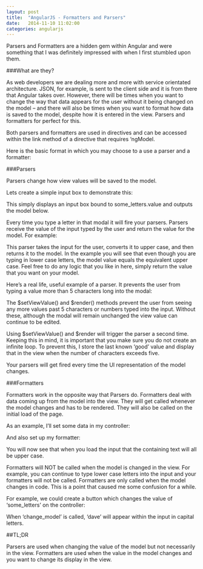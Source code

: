 ```yaml
---
layout: post
title:  "AngularJS - Formatters and Parsers"
date:   2014-11-10 11:02:00
categories: angularjs
---
```


<p class="lead">Parsers and Formatters are a hidden gem within Angular and were something that I was definitely impressed with when I first stumbled upon them.</p>

###What are they?

As web developers we are dealing more and more with service orientated architecture. JSON, for example, is sent to the client side and it is from there that Angular takes over. However, there will be times when you want to change the way that data appears for the user without it being changed on the model – and there will also be times when you want to format how data is saved to the model, despite how it is entered in the view. Parsers and formatters for perfect for this.

Both parsers and formatters are used in directives and can be accessed within the link method of a directive that requires ‘ngModel.

Here is the basic format in which you may choose to a use a parser and a formatter:

<script src="https://gist.github.com/pezza3434/7b9f840e905c673a24f2.js?file=directive.js"></script>

###Parsers

Parsers change how view values will be saved to the model.

Lets create a simple input box to demonstrate this:

<script src="https://gist.github.com/pezza3434/7b9f840e905c673a24f2.js?file=markup.html"></script>

This simply displays an input box bound to some_letters.value and outputs the model below.

Every time you type a letter in that modal it will fire your parsers. Parsers receive the value of the input typed by the user and return the value for the model. For example:

<script src="https://gist.github.com/pezza3434/7b9f840e905c673a24f2.js?file=a-simple-parser.js"></script>

This parser takes the input for the user, converts it to upper case, and then returns it to the model. In the example you will see that even though you are typing in lower case letters, the model value equals the equivalent upper case. Feel free to do any logic that you like in here, simply return the value that you want on your model.

Here’s a real life, useful example of a parser. It prevents the user from typing a value more than 5 characters long into the modal:

<script src="https://gist.github.com/pezza3434/7b9f840e905c673a24f2.js?file=more-complex-parser.js"></script>

The $setViewValue() and $render() methods prevent the user from seeing any more values past 5 characters or numbers typed into the input. Without these, although the modal will remain unchanged the view value can continue to be edited.

Using $setViewValue() and $render will trigger the parser a second time. Keeping this in mind, it is important that you make sure you do not create an infinite loop. To prevent this, I store the last known ‘good’ value and display that in the view when the number of characters exceeds five.

Your parsers will get fired every time the UI representation of the model changes.

###Formatters

Formatters work in the opposite way that Parsers do. Formatters deal with data coming up from the model into the view. They will get called whenever the model changes and has to be rendered. They will also be called on the initial load of the page.

As an example, I’ll set some data in my controller:

<script src="https://gist.github.com/pezza3434/7b9f840e905c673a24f2.js?file=controller.js"></script>

And also set up my formatter:

<script src="https://gist.github.com/pezza3434/7b9f840e905c673a24f2.js?file=simple-formatter.js"></script>

You will now see that when you load the input that the containing text will all be upper case.

Formatters will NOT be called when the model is changed in the view. For example, you can continue to type lower case letters into the input and your formatters will not be called. Formatters are only called when the model changes in code. This is a point that caused me some confusion for a while.

For example, we could create a button which changes the value of ‘some_letters’ on the controller:

<script src="https://gist.github.com/pezza3434/7b9f840e905c673a24f2.js?file=controller-function.js"></script>

When ‘change_model’ is called, ‘dave’ will appear within the input in capital letters.

##TL;DR

Parsers are used when changing the value of the model but not necessarily in the view. Formatters are used when the value in the model changes and you want to change its display in the view.



